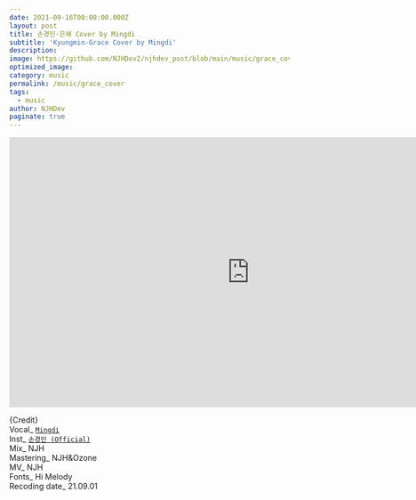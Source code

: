 ```yaml
---
date: 2021-09-16T00:00:00.000Z
layout: post
title: 손경민-은혜 Cover by Mingdi
subtitle: 'Kyungmin-Grace Cover by Mingdi'
description: 
image: https://github.com/NJHDev2/njhdev_post/blob/main/music/grace_cover.jpg?raw=true
optimized_image: 
category: music
permalink: /music/grace_cover
tags:
  - music
author: NJHDev
paginate: true
---
```



<iframe width="864" height="486" src="https://www.youtube.com/embed/kkpMp4rf5qE?autoplay=1&rel=0&modestbranding=1" title="YouTube video player" frameborder="0" allow="accelerometer; autoplay; clipboard-write; encrypted-media; gyroscope; picture-in-picture" allowfullscreen></iframe>


{Credit}
<br/>Vocal_ [`Mingdi`](https://www.instagram.com/mingdi_24/)
<br/>Inst_ [`손경민 (Official)`](https://youtu.be/wCuXlEOUKes)
<br/>Mix_ NJH
<br/>Mastering_ NJH&Ozone
<br/>MV_ NJH
<br/>Fonts_ Hi Melody
<br/>Recoding date_ 21.09.01
